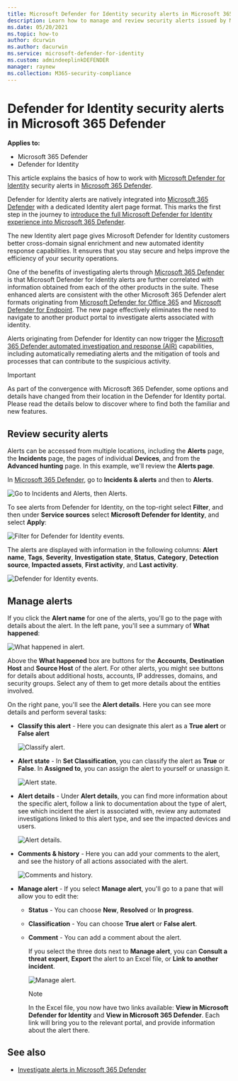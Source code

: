 ```yaml
---
title: Microsoft Defender for Identity security alerts in Microsoft 365 Defender
description: Learn how to manage and review security alerts issued by Microsoft Defender for Identity in Microsoft 365 Defender
ms.date: 05/20/2021
ms.topic: how-to
author: dcurwin
ms.author: dacurwin
ms.service: microsoft-defender-for-identity
ms.custom: admindeeplinkDEFENDER
manager: raynew
ms.collection: M365-security-compliance
---
```


# Defender for Identity security alerts in Microsoft 365 Defender

**Applies to:**

- Microsoft 365 Defender
- Defender for Identity

This article explains the basics of how to work with [Microsoft Defender for Identity](/defender-for-identity) security alerts in [Microsoft 365 Defender](/microsoft-365/security/defender/overview-security-center).

Defender for Identity alerts are natively integrated into <a href="https://go.microsoft.com/fwlink/p/?linkid=2077139" target="_blank">Microsoft 365 Defender</a> with a dedicated Identity alert page format. This marks the first step in the journey to [introduce the full Microsoft Defender for Identity experience into Microsoft 365 Defender](/defender-for-identity/defender-for-identity-in-microsoft-365-defender).

The new Identity alert page gives Microsoft Defender for Identity customers better cross-domain signal enrichment and new automated identity response capabilities. It ensures that you stay secure and helps improve the efficiency of your security operations.

One of the benefits of investigating alerts through [Microsoft 365 Defender](/microsoft-365/security/defender/microsoft-365-defender) is that Microsoft Defender for Identity alerts are further correlated with information obtained from each of the other products in the suite. These enhanced alerts are consistent with the other Microsoft 365 Defender alert formats originating from [Microsoft Defender for Office 365](/microsoft-365/security/office-365-security) and [Microsoft Defender for Endpoint](/microsoft-365/security/defender-endpoint). The new page effectively eliminates the need to navigate to another product portal to investigate alerts associated with identity.

Alerts originating from Defender for Identity can now trigger the [Microsoft 365 Defender automated investigation and response (AIR)](/microsoft-365/security/defender/m365d-autoir) capabilities, including automatically remediating alerts and the mitigation of tools and processes that can contribute to the suspicious activity.

> [!IMPORTANT]
> As part of the convergence with Microsoft 365 Defender, some options and details have changed from their location in the Defender for Identity portal. Please read the details below to discover where to find both the familiar and new features.

## Review security alerts

Alerts can be accessed from multiple locations, including the **Alerts** page, the **Incidents** page, the pages of individual **Devices**, and from the **Advanced hunting** page. In this example, we'll review the **Alerts page**.

In <a href="https://go.microsoft.com/fwlink/p/?linkid=2077139" target="_blank">Microsoft 365 Defender</a>, go to **Incidents & alerts** and then to **Alerts**.

![Go to Incidents and Alerts, then Alerts.](../../media/defender-identity/incidents-alerts.png)

To see alerts from Defender for Identity, on the top-right select **Filter**, and then under **Service sources** select **Microsoft Defender for Identity**, and select **Apply**:

![Filter for Defender for Identity events.](../../media/defender-identity/filter-defender-for-identity.png)

The alerts are displayed with information in the following columns: **Alert name**, **Tags**, **Severity**, **Investigation state**, **Status**, **Category**, **Detection source**, **Impacted assets**, **First activity**, and **Last activity**.

![Defender for Identity events.](../../media/defender-identity/filtered-alerts.png)

## Manage alerts

If you click the **Alert name** for one of the alerts, you'll go to the page with details about the alert. In the left pane, you'll see a summary of **What happened**:

![What happened in alert.](../../media/defender-identity/what-happened.png)

Above the **What happened** box are buttons for the **Accounts**, **Destination Host** and **Source Host** of the alert. For other alerts, you might see buttons for details about additional hosts, accounts, IP addresses, domains, and security groups. Select any of them to get more details about the entities involved.

On the right pane, you'll see the **Alert details**. Here you can see more details and perform several tasks:

- **Classify this alert** - Here you can designate this alert as a **True alert** or **False alert**

    ![Classify alert.](../../media/defender-identity/classify-alert.png)

- **Alert state** - In **Set Classification**, you can classify the alert as **True** or **False**. In **Assigned to**, you can assign the alert to yourself or unassign it.

    ![Alert state.](../../media/defender-identity/alert-state.png)

- **Alert details** - Under **Alert details**, you can find more information about the specific alert, follow a link to documentation about the type of alert, see which incident the alert is associated with, review any automated investigations linked to this alert type, and see the impacted devices and users.

    ![Alert details.](../../media/defender-identity/alert-details.png)

- **Comments & history** - Here you can add your comments to the alert, and see the history of all actions associated with the alert.

    ![Comments and history.](../../media/defender-identity/comments-history.png)

- **Manage alert** - If you select **Manage alert**, you'll go to a pane that will allow you to edit the:
  - **Status** - You can choose **New**, **Resolved** or **In progress**.
  - **Classification** - You can choose **True alert** or **False alert**.
  - **Comment** - You can add a comment about the alert.

    If you select the three dots next to **Manage alert**, you can **Consult a threat expert**, **Export** the alert to an Excel file, or **Link to another incident**.

    ![Manage alert.](../../media/defender-identity/manage-alert.png)

    > [!NOTE]
    > In the Excel file, you now have two links available: **View in Microsoft Defender for Identity** and **View in Microsoft 365 Defender**. Each link will bring you to the relevant portal, and provide information about the alert there.

## See also

- [Investigate alerts in Microsoft 365 Defender](../defender/investigate-alerts.md)
